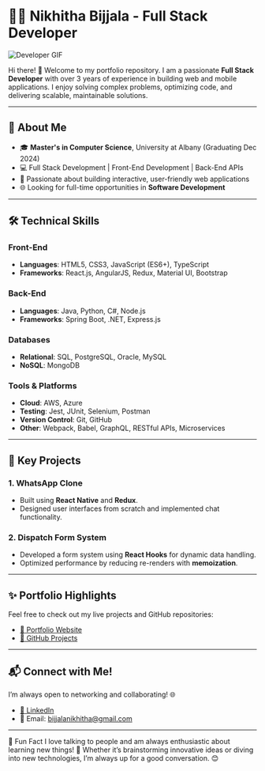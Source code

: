 # 👩‍💻 Nikhitha Bijjala - Full Stack Developer 

![Developer GIF](https://media.giphy.com/media/L1R1tvI9svkIWwpVYr/giphy.gif)

Hi there! 👋 Welcome to my portfolio repository. I am a passionate **Full Stack Developer** with over 3 years of experience in building web and mobile applications. I enjoy solving complex problems, optimizing code, and delivering scalable, maintainable solutions.

---

## 🚀 About Me
- 🎓 **Master's in Computer Science**, University at Albany (Graduating Dec 2024)
- 💻 Full Stack Development | Front-End Development | Back-End APIs
- 🌟 Passionate about building interactive, user-friendly web applications
- 🌐 Looking for full-time opportunities in **Software Development**

---

## 🛠️ Technical Skills
### Front-End
- **Languages**: HTML5, CSS3, JavaScript (ES6+), TypeScript
- **Frameworks**: React.js, AngularJS, Redux, Material UI, Bootstrap

### Back-End
- **Languages**: Java, Python, C#, Node.js
- **Frameworks**: Spring Boot, .NET, Express.js

### Databases
- **Relational**: SQL, PostgreSQL, Oracle, MySQL
- **NoSQL**: MongoDB

### Tools & Platforms
- **Cloud**: AWS, Azure
- **Testing**: Jest, JUnit, Selenium, Postman
- **Version Control**: Git, GitHub
- **Other**: Webpack, Babel, GraphQL, RESTful APIs, Microservices

---

## 🌟 Key Projects
### 1. **WhatsApp Clone**
- Built using **React Native** and **Redux**.
- Designed user interfaces from scratch and implemented chat functionality.

### 2. **Dispatch Form System**
- Developed a form system using **React Hooks** for dynamic data handling.
- Optimized performance by reducing re-renders with **memoization**.

---

## ✨ Portfolio Highlights
Feel free to check out my live projects and GitHub repositories:
- [💼 Portfolio Website](https://nikhitha-bijjala-portfolio.com) 
- [📂 GitHub Projects](https://github.com/NikhithaBijjala)

---

## 📬 Connect with Me!
I’m always open to networking and collaborating! 🌐  
- [🔗 LinkedIn](https://www.linkedin.com/in/nikhitha-bijjala) 
- 📧 Email: bijjalanikhitha@gmail.com

---

🎯 Fun Fact
I love talking to people and am always enthusiastic about learning new things! 🌟 Whether it’s brainstorming innovative ideas or diving into new technologies, I’m always up for a good conversation. 😊




